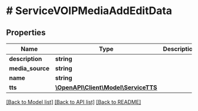 # # ServiceVOIPMediaAddEditData

## Properties

Name | Type | Description | Notes
------------ | ------------- | ------------- | -------------
**description** | **string** |  | [optional]
**media_source** | **string** |  | [optional]
**name** | **string** |  |
**tts** | [**\OpenAPI\Client\Model\ServiceTTS**](ServiceTTS.md) |  | [optional]

[[Back to Model list]](../../README.md#models) [[Back to API list]](../../README.md#endpoints) [[Back to README]](../../README.md)
